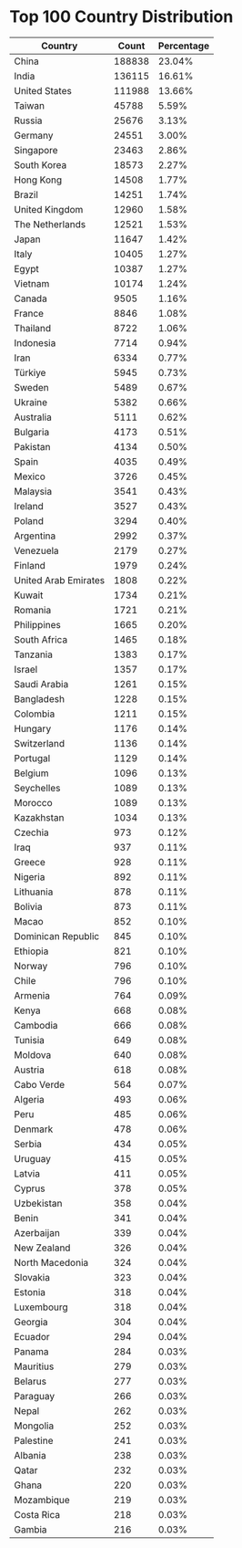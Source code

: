 # Top 100 Country Distribution
| Country | Count | Percentage |
|----|----|----|
| China | 188838 | 23.04% |
| India | 136115 | 16.61% |
| United States | 111988 | 13.66% |
| Taiwan | 45788 | 5.59% |
| Russia | 25676 | 3.13% |
| Germany | 24551 | 3.00% |
| Singapore | 23463 | 2.86% |
| South Korea | 18573 | 2.27% |
| Hong Kong | 14508 | 1.77% |
| Brazil | 14251 | 1.74% |
| United Kingdom | 12960 | 1.58% |
| The Netherlands | 12521 | 1.53% |
| Japan | 11647 | 1.42% |
| Italy | 10405 | 1.27% |
| Egypt | 10387 | 1.27% |
| Vietnam | 10174 | 1.24% |
| Canada | 9505 | 1.16% |
| France | 8846 | 1.08% |
| Thailand | 8722 | 1.06% |
| Indonesia | 7714 | 0.94% |
| Iran | 6334 | 0.77% |
| Türkiye | 5945 | 0.73% |
| Sweden | 5489 | 0.67% |
| Ukraine | 5382 | 0.66% |
| Australia | 5111 | 0.62% |
| Bulgaria | 4173 | 0.51% |
| Pakistan | 4134 | 0.50% |
| Spain | 4035 | 0.49% |
| Mexico | 3726 | 0.45% |
| Malaysia | 3541 | 0.43% |
| Ireland | 3527 | 0.43% |
| Poland | 3294 | 0.40% |
| Argentina | 2992 | 0.37% |
| Venezuela | 2179 | 0.27% |
| Finland | 1979 | 0.24% |
| United Arab Emirates | 1808 | 0.22% |
| Kuwait | 1734 | 0.21% |
| Romania | 1721 | 0.21% |
| Philippines | 1665 | 0.20% |
| South Africa | 1465 | 0.18% |
| Tanzania | 1383 | 0.17% |
| Israel | 1357 | 0.17% |
| Saudi Arabia | 1261 | 0.15% |
| Bangladesh | 1228 | 0.15% |
| Colombia | 1211 | 0.15% |
| Hungary | 1176 | 0.14% |
| Switzerland | 1136 | 0.14% |
| Portugal | 1129 | 0.14% |
| Belgium | 1096 | 0.13% |
| Seychelles | 1089 | 0.13% |
| Morocco | 1089 | 0.13% |
| Kazakhstan | 1034 | 0.13% |
| Czechia | 973 | 0.12% |
| Iraq | 937 | 0.11% |
| Greece | 928 | 0.11% |
| Nigeria | 892 | 0.11% |
| Lithuania | 878 | 0.11% |
| Bolivia | 873 | 0.11% |
| Macao | 852 | 0.10% |
| Dominican Republic | 845 | 0.10% |
| Ethiopia | 821 | 0.10% |
| Norway | 796 | 0.10% |
| Chile | 796 | 0.10% |
| Armenia | 764 | 0.09% |
| Kenya | 668 | 0.08% |
| Cambodia | 666 | 0.08% |
| Tunisia | 649 | 0.08% |
| Moldova | 640 | 0.08% |
| Austria | 618 | 0.08% |
| Cabo Verde | 564 | 0.07% |
| Algeria | 493 | 0.06% |
| Peru | 485 | 0.06% |
| Denmark | 478 | 0.06% |
| Serbia | 434 | 0.05% |
| Uruguay | 415 | 0.05% |
| Latvia | 411 | 0.05% |
| Cyprus | 378 | 0.05% |
| Uzbekistan | 358 | 0.04% |
| Benin | 341 | 0.04% |
| Azerbaijan | 339 | 0.04% |
| New Zealand | 326 | 0.04% |
| North Macedonia | 324 | 0.04% |
| Slovakia | 323 | 0.04% |
| Estonia | 318 | 0.04% |
| Luxembourg | 318 | 0.04% |
| Georgia | 304 | 0.04% |
| Ecuador | 294 | 0.04% |
| Panama | 284 | 0.03% |
| Mauritius | 279 | 0.03% |
| Belarus | 277 | 0.03% |
| Paraguay | 266 | 0.03% |
| Nepal | 262 | 0.03% |
| Mongolia | 252 | 0.03% |
| Palestine | 241 | 0.03% |
| Albania | 238 | 0.03% |
| Qatar | 232 | 0.03% |
| Ghana | 220 | 0.03% |
| Mozambique | 219 | 0.03% |
| Costa Rica | 218 | 0.03% |
| Gambia | 216 | 0.03% |
